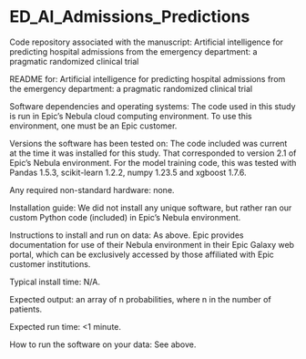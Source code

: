 # ED_AI_Admissions_Predictions
Code repository associated with the manuscript: Artificial intelligence for predicting hospital admissions from the emergency department: a pragmatic randomized clinical trial

README for: 
Artificial intelligence for predicting hospital admissions from the emergency department: a pragmatic randomized clinical trial

Software dependencies and operating systems: The code used in this study is run in Epic’s Nebula cloud computing environment. To use this environment, one must be an Epic customer.

Versions the software has been tested on: The code included was current at the time it was installed for this study. That corresponded to version 2.1 of Epic’s Nebula environment. For the model training code, this was tested with Pandas 1.5.3, scikit-learn 1.2.2, numpy 1.23.5 and xgboost 1.7.6.

Any required non-standard hardware: none.

Installation guide: We did not install any unique software, but rather ran our custom Python code (included) in Epic’s Nebula environment.

Instructions to install and run on data: As above. Epic provides documentation for use of their Nebula environment in their Epic Galaxy web portal, which can be exclusively accessed by those affiliated with Epic customer institutions.

Typical install time: N/A.

Expected output: an array of n probabilities, where n in the number of patients.

Expected run time: <1 minute.

How to run the software on your data: See above.

